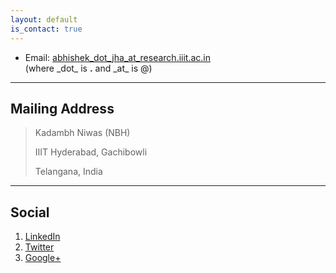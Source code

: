 ```yaml
---
layout: default
is_contact: true
---
```


* Email: [abhishek_dot_jha_at_research.iiit.ac.in](mailto:abhishek_dot_jha_at_research.iiit.ac.in)  
(where \_dot\_ is **.** and \_at\_ is \@)

---

## Mailing Address

> Kadambh Niwas (NBH)
>
> IIIT Hyderabad, Gachibowli
>
> Telangana, India

---

## Social

1. [LinkedIn](https://in.linkedin.com/in/abhishekjha2010)
2. [Twitter](http://twitter.com/abhishekjha2010)
3. [Google+](https://www.instagram.com/abhishekjha2010/)
